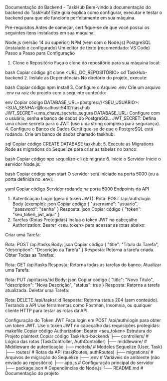 Documentação do Backend - TaskHub
Bem-vindo à documentação do backend do TaskHub! Este guia explica como configurar, executar e testar o backend para que ele funcione perfeitamente em sua máquina.

Pré-requisitos
Antes de começar, certifique-se de que você possui os seguintes itens instalados em sua máquina:

Node.js (versão 14 ou superior)
NPM (vem com o Node.js)
PostgreSQL (instalado e configurado)
Um editor de texto (recomendado: VS Code)
Passo a Passo para Configuração
1. Clone o Repositório
Faça o clone do repositório para sua máquina local:

bash
Copiar código
git clone <URL_DO_REPOSITÓRIO>
cd TaskHub-backend
2. Instale as Dependências
No diretório do projeto, execute:

bash
Copiar código
npm install
3. Configure o Arquivo .env
Crie um arquivo .env na raiz do projeto com o seguinte conteúdo:

env
Copiar código
DATABASE_URL=postgres://<SEU_USUÁRIO>:<SUA_SENHA>@localhost:5432/taskhub
JWT_SECRET=uma_chave_secreta_segura
DATABASE_URL: Configure com o usuário, senha e banco de dados do PostgreSQL.
JWT_SECRET: Defina uma chave secreta para o JWT (use uma string complexa para segurança).
4. Configure o Banco de Dados
Certifique-se de que o PostgreSQL está rodando. Crie um banco de dados chamado taskhub:

sql
Copiar código
CREATE DATABASE taskhub;
5. Execute as Migrations
Rode as migrations do Sequelize para criar as tabelas no banco:

bash
Copiar código
npx sequelize-cli db:migrate
6. Inicie o Servidor
Inicie o servidor Node.js:

bash
Copiar código
npm start
O servidor será iniciado na porta 5000 (ou a porta definida no .env):

yaml
Copiar código
Servidor rodando na porta 5000
Endpoints da API
1. Autenticação
Login (gera o token JWT):
Rota: POST /api/auth/login
Body (exemplo):
json
Copiar código
{
  "username": "usuario",
  "password": "senha"
}
Resposta:
json
Copiar código
{
  "token": "seu_token_jwt_aqui"
}
2. Tarefas (Rotas Protegidas)
Inclua o token JWT no cabeçalho Authorization: Bearer <seu_token> para acessar as rotas abaixo:

Criar uma Tarefa:

Rota: POST /api/tasks
Body:
json
Copiar código
{
  "title": "Título da Tarefa",
  "description": "Descrição da Tarefa"
}
Resposta: Retorna a tarefa criada.
Obter Todas as Tarefas:

Rota: GET /api/tasks
Resposta: Retorna todas as tarefas do banco.
Atualizar uma Tarefa:

Rota: PUT /api/tasks/:id
Body:
json
Copiar código
{
  "title": "Novo Título",
  "description": "Nova Descrição",
  "status": true
}
Resposta: Retorna a tarefa atualizada.
Deletar uma Tarefa:

Rota: DELETE /api/tasks/:id
Resposta: Retorna status 204 (sem conteúdo).
Testando a API
Use ferramentas como Postman, Insomnia, ou qualquer cliente HTTP para testar as rotas da API.

Configuração do Token JWT
Faça login em POST /api/auth/login para obter um token JWT.
Use o token JWT no cabeçalho das requisições protegidas:
makefile
Copiar código
Authorization: Bearer <seu_token>
Estrutura do Projeto
plaintext
Copiar código
TaskHub-backend/
├── controllers/       # Lógica das rotas (TaskController, AuthController)
├── middleware/        # Middleware de autenticação
├── models/            # Modelos Sequelize (User, Task)
├── routes/            # Rotas da API (taskRoutes, authRoutes)
├── migrations/        # Arquivos de migração do Sequelize
├── .env               # Variáveis de ambiente (não enviado ao repositório)
├── app.js             # Configuração principal do servidor
├── package.json       # Dependências do Node.js
└── README.md          # Documentação do projeto
#
